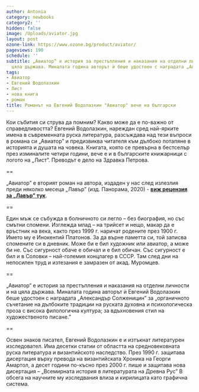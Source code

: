 ```yaml
---
author: Antonia
category: newbooks
category2: ''
hidden: false
image: /Uploads/aviator.jpg
layout: post
ozone-link: https://www.ozone.bg/product/aviator/
pageviews: 190
schedule: ''
subtitle: „Авиатор“ е история за престъпления и наказания на отделни личности и на
  цяла държава. Миналата година авторът ѝ беше удостоен с наградата „Александър Солженицин”
tags:
- Авиатор
- Евгений Водолазкин
- Лист
- нова книга
- роман
title: Романът на Евгений Водолазкин "Авиатор" вече на български
---
```


Кои събития си струва да помним? Какво може да е по-важно от справедливостта? Евгений Водолазкин, нареждан сред най-ярките имена в съвременната руска литература, разсъждава над тези въпроси в романа си „Авиатор” и предизвиква читателя към дълбоко потапяне в историята и душата на човека. Книгата, която се превърна в бестселър през изминалите четири години, вече е и в българските книжарници с логото на „Лист”. Преводът е дело на Здравка Петрова.

\==

„Авиатор” е вторият роман на автора, издаден у нас след излезлия преди няколко месеца „Лавър” (изд. Панорама, 2020) - **[виж рецензия за „Лавър” тук](https://literaturnirazgovori.com/bookreviews/2020/05/19/14-25-%D0%BB%D0%B0%D0%B2%D1%8A%D1%80-%D0%BD%D0%B0-%D0%B5%D0%B2%D0%B3%D0%B5%D0%BD%D0%B8%D0%B9-%D0%B2%D0%BE%D0%B4%D0%BE%D0%BB%D0%B0%D0%B7%D0%BA%D0%B8%D0%BD-%D0%B6%D0%B8%D1%82%D0%B8%D0%B5-%D0%BD%D0%B0-%D0%BA%D0%B0%D0%B5%D1%89-%D1%81%D0%B5-%D0%B3%D1%80%D0%B5%D1%88%D0%BD%D0%B8%D0%BA-%D0%BF%D0%BE-%D1%81%D1%8A%D0%B2%D1%80%D0%B5%D0%BC%D0%B5%D0%BD%D0%BD%D0%BE%D0%BC%D1%83-%D0%B8-%D0%B8%D1%81%D1%82%D0%BE%D1%80%D0%B8%D1%8F-%D0%B7%D0%B0-%D0%B5%D0%B4%D0%BD%D0%BE%D0%B2%D1%80%D0%B5%D0%BC%D0%B5%D0%BD%D0%BD%D0%BE%D1%81%D1%82%D1%82%D0%B0.html)**.

\==

Един мъж се събужда в болничното си легло – без биография, но със смътни спомени. Изглежда млад – на трийсет и нещо, макар да е връстник на века, както през 1999 г. наричат родените през 1900 г. Името му е Инокентий Платонов. За да върне паметта си, той записва спомените си в дневник. Може би е бил художник или авиатор, а може би не. Със сигурност обаче е обичал и е бил обичан. Със сигурност е бил и в Соловки – най-големия концлагер в СССР. Там след дни на непосилен труд и изтезания е замразен от акад. Муромцев.

\==

„Авиатор“ е история за престъпления и наказания на отделни личности и на цяла държава. Миналата година авторът ѝ Евгений Водолазкин беше удостоен с наградата „Александър Солженицин” за „органичното съчетание на дълбоките традиции на руската духовна и психологическа проза с висока филологична култура; за вдъхновения стил на художественото писане.”

\==

Освен знаков писател, Евгений Водолазкин е и изтъкнат литературен изследовател. Има десетки статии от областта на средновековната руска литература и византийското наследство. През 1990 г. защитава дисертация върху превода на византийската Хроника на Георги Амартол, а десет години по-късно през 2000 г. пише и защитава нова дисертация – „Всемирната история в литературата на Древна Рус”
В обсега на научните му изследвания влиза и кирилицата като графична система.